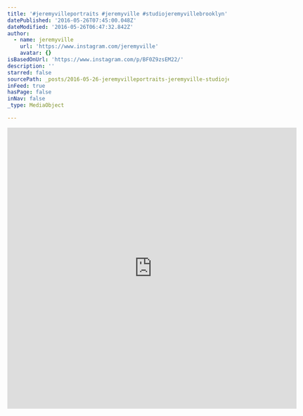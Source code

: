 ```yaml
---
title: '#jeremyvilleportraits #jeremyville #studiojeremyvillebrooklyn'
datePublished: '2016-05-26T07:45:00.048Z'
dateModified: '2016-05-26T06:47:32.842Z'
author:
  - name: jeremyville
    url: 'https://www.instagram.com/jeremyville'
    avatar: {}
isBasedOnUrl: 'https://www.instagram.com/p/BF0Z9zsEM22/'
description: ''
starred: false
sourcePath: _posts/2016-05-26-jeremyvilleportraits-jeremyville-studiojeremyvillebrookly.md
inFeed: true
hasPage: false
inNav: false
_type: MediaObject

---
```

<iframe src="https://cdn.embedly.com/widgets/media.html?src=http%3A%2F%2Fscontent.cdninstagram.com%2Ft50.2886-16%2F13284508_604776733032121_1302008900_n.mp4&amp;src_secure=1&amp;url=https%3A%2F%2Fwww.instagram.com%2Fp%2FBF0Z9zsEM22%2F&amp;image=https%3A%2F%2Fscontent.cdninstagram.com%2Ft51.2885-15%2Fe15%2F13259591_283164132021015_396229915_n.jpg%3Fig_cache_key%3DMTI1Nzc0NDM5NDQ5NDIwMTI3MA%253D%253D.2&amp;key=b7d04c9b404c499eba89ee7072e1c4f7&amp;type=video%2Fmp4&amp;schema=instagram" width="658" height="640" scrolling="no" frameborder="0" allowfullscreen="" style=""></iframe>